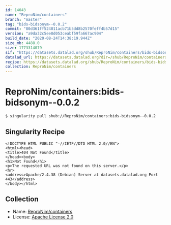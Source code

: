```yaml
---
id: 14043
name: "ReproNim/containers"
branch: "master"
tag: "bids-bidsonym--0.0.2"
commit: "80d361ff524011acb71b5dd8b2570feff4b57d15"
version: "a9da32c5ee8d053ceabf59fa667ac904"
build_date: "2020-08-24T14:38:19.944Z"
size_mb: 4488.0
size: 1773314079
sif: "https://datasets.datalad.org/shub/ReproNim/containers/bids-bidsonym--0.0.2/2020-08-24-80d361ff-a9da32c5/a9da32c5ee8d053ceabf59fa667ac904.sif"
datalad_url: https://datasets.datalad.org?dir=/shub/ReproNim/containers/bids-bidsonym--0.0.2/2020-08-24-80d361ff-a9da32c5/
recipe: https://datasets.datalad.org/shub/ReproNim/containers/bids-bidsonym--0.0.2/2020-08-24-80d361ff-a9da32c5/Singularity
collection: ReproNim/containers
---
```


# ReproNim/containers:bids-bidsonym--0.0.2

```bash
$ singularity pull shub://ReproNim/containers:bids-bidsonym--0.0.2
```

## Singularity Recipe

```singularity
<!DOCTYPE HTML PUBLIC "-//IETF//DTD HTML 2.0//EN">
<html><head>
<title>404 Not Found</title>
</head><body>
<h1>Not Found</h1>
<p>The requested URL was not found on this server.</p>
<hr>
<address>Apache/2.4.38 (Debian) Server at datasets.datalad.org Port 443</address>
</body></html>
```

## Collection

 - Name: [ReproNim/containers](https://github.com/ReproNim/containers)
 - License: [Apache License 2.0](https://api.github.com/licenses/apache-2.0)

